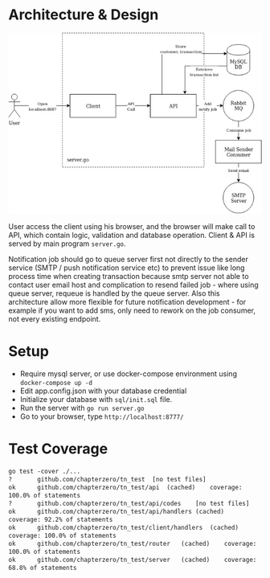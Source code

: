 # Architecture & Design
![alt text](https://raw.githubusercontent.com/chapterzero/tn_test/master/doc/architecture.jpg)

User access the client using his browser, and the browser will make call to API, which contain logic, validation and database operation. Client & API is served by main program `server.go`.

Notification job should go to queue server first not directly to the sender service (SMTP / push notification service etc) to prevent issue like long process time when creating transaction because smtp server not able to contact user email host and complication to resend failed job - where using queue server, requeue is handled by the queue server. Also this architecture allow more flexible for future notification development - for example if you want to add sms, only need to rework on the job consumer, not every existing endpoint.

# Setup
- Require mysql server, or use docker-compose environment using `docker-compose up -d`
- Edit app.config.json with your database credential
- Initialize your database with `sql/init.sql` file.
- Run the server with `go run server.go`
- Go to your browser, type `http://localhost:8777/`

# Test Coverage
```
go test -cover ./...
?   	github.com/chapterzero/tn_test	[no test files]
ok  	github.com/chapterzero/tn_test/api	(cached)	coverage: 100.0% of statements
?   	github.com/chapterzero/tn_test/api/codes	[no test files]
ok  	github.com/chapterzero/tn_test/api/handlers	(cached)	coverage: 92.2% of statements
ok  	github.com/chapterzero/tn_test/client/handlers	(cached)	coverage: 100.0% of statements
ok  	github.com/chapterzero/tn_test/router	(cached)	coverage: 100.0% of statements
ok  	github.com/chapterzero/tn_test/server	(cached)	coverage: 68.8% of statements
```
